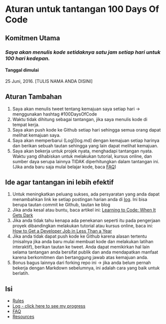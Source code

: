 # Aturan untuk tantangan 100 Days Of Code

## Komitmen Utama

### _Saya akan menulis kode setidaknya satu jam setiap hari untuk 100 hari kedepan._

#### Tanggal dimulai

25 Juni, 2016. [TULIS NAMA ANDA DISINI]

## Aturan Tambahan

1. Saya akan menulis tweet tentang kemajuan saya setiap hari -> menggunakan hashtag #100DaysOfCode
2. Waktu tidak dihitung sebagai tantangan, jika saya menulis kode di tempat kerja.
3. Saya akan push kode ke Github setiap hari sehingga semua orang dapat melihat kemajuan saya.
4. Saya akan memperbarui (Log)[log.md] dengan kemajuan setiap harinya dan berikan sebuah tautan sehingga yang lain dapat melihat kemajuan.
5. Saya akan bekerja untuk projek nyata, menghadapi tantangan nyata. Waktu yang dihabiskan untuk melakukan tutorial, kursus online, dan sumber daya serupa lainnya TIDAK diperhitungkan dalam tantangan ini. (Jika anda baru saja mulai belajar kode, baca [FAQ](FAQ.md))

## Ide agar tantangan ini lebih efektif

1. Untuk meningkatkan peluang sukses, ada persyaratan yang anda dapat menambahkan link ke setiap postingan harian anda di [log](log.md). Ini bisa berupa tautan commit ke Github, tautan ke blog
2. Jika anda kesal atau buntu, baca artikel ini: [Learning to Code: When It Gets Dark](https://www.freecodecamp.org/news/learning-to-code-when-it-gets-dark-e485edfb58fd/)
3. Jika anda tidak tahu kenapa ada penekanan seperti itu pada pengerjaan proyek dibandingkan melakukan tutorial atau kursus online, baca ini: [How to Get a Developer Job in Less Than a Year](https://www.freecodecamp.org/news/how-to-get-a-developer-job-in-less-than-a-year-c27bbfe71645/)
4. Jika anda tidak dapat push kode ke Github karena alasan tertentu (misalnya jika anda baru mulai membuat kode dan melakukan latihan interaktif), berikan tautan ke tweet. Anda dapat memikirkan hal lain selama tantangan anda bersifat publik dan anda mendapatkan manfaat karena berkomitmen dan bertanggung jawab atas kemajuan anda.
5. Bonus bagus lainnya dari forking repo ini -> jika anda belum pernah bekerja dengan Markdown sebelumnya, ini adalah cara yang baik untuk berlatih.

## Isi

- [Rules](rules.md)
- [Log - click here to see my progress](log.md)
- [FAQ](FAQ.md)
- [Resources](resources.md)
